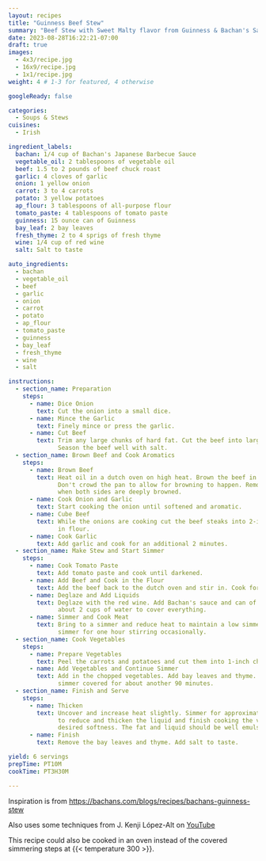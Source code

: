 ```yaml
---
layout: recipes
title: "Guinness Beef Stew"
summary: "Beef Stew with Sweet Malty flavor from Guinness & Bachan's Sauce"
date: 2023-08-28T16:22:21-07:00
draft: true
images:
  - 4x3/recipe.jpg
  - 16x9/recipe.jpg
  - 1x1/recipe.jpg
weight: 4 # 1-3 for featured, 4 otherwise

googleReady: false

categories:
  - Soups & Stews
cuisines:
  - Irish

ingredient_labels:
  bachan: 1/4 cup of Bachan's Japanese Barbecue Sauce
  vegetable_oil: 2 tablespoons of vegetable oil
  beef: 1.5 to 2 pounds of beef chuck roast
  garlic: 4 cloves of garlic
  onion: 1 yellow onion
  carrot: 3 to 4 carrots
  potato: 3 yellow potatoes
  ap_flour: 3 tablespoons of all-purpose flour
  tomato_paste: 4 tablespoons of tomato paste
  guinness: 15 ounce can of Guinness
  bay_leaf: 2 bay leaves
  fresh_thyme: 2 to 4 sprigs of fresh thyme
  wine: 1/4 cup of red wine
  salt: Salt to taste

auto_ingredients:
  - bachan
  - vegetable_oil
  - beef
  - garlic
  - onion
  - carrot
  - potato
  - ap_flour
  - tomato_paste
  - guinness
  - bay_leaf
  - fresh_thyme
  - wine
  - salt

instructions:
  - section_name: Preparation
    steps:
      - name: Dice Onion
        text: Cut the onion into a small dice.
      - name: Mince the Garlic
        text: Finely mince or press the garlic.
      - name: Cut Beef
        text: Trim any large chunks of hard fat. Cut the beef into large flat steak-like pieces.
              Season the beef well with salt.
  - section_name: Brown Beef and Cook Aromatics
    steps:
      - name: Brown Beef
        text: Heat oil in a dutch oven on high heat. Brown the beef in 2 or 3 batches. 
              Don't crowd the pan to allow for browning to happen. Remove and set aside
              when both sides are deeply browned.
      - name: Cook Onion and Garlic
        text: Start cooking the onion until softened and aromatic. 
      - name: Cube Beef
        text: While the onions are cooking cut the beef steaks into 2-inch cubes. Coat the beef
              in flour.
      - name: Cook Garlic
        text: Add garlic and cook for an additional 2 minutes.
  - section_name: Make Stew and Start Simmer
    steps:
      - name: Cook Tomato Paste
        text: Add tomato paste and cook until darkened.
      - name: Add Beef and Cook in the Flour
        text: Add the beef back to the dutch oven and stir in. Cook for 2 minutes.
      - name: Deglaze and Add Liquids
        text: Deglaze with the red wine. Add Bachan's sauce and can of Guinness. Add
              about 2 cups of water to cover everything.
      - name: Simmer and Cook Meat
        text: Bring to a simmer and reduce heat to maintain a low simmer. Cover and
              simmer for one hour stirring occasionally.
  - section_name: Cook Vegetables
    steps:
      - name: Prepare Vegetables
        text: Peel the carrots and potatoes and cut them into 1-inch chunks.
      - name: Add Vegetables and Continue Simmer
        text: Add in the chopped vegetables. Add bay leaves and thyme. Continue to 
              simmer covered for about another 90 minutes.
  - section_name: Finish and Serve
    steps:
      - name: Thicken
        text: Uncover and increase heat slightly. Simmer for approximately 30 minutes 
              to reduce and thicken the liquid and finish cooking the vegetables to 
              desired softness. The fat and liquid should be well emulsified.
      - name: Finish
        text: Remove the bay leaves and thyme. Add salt to taste.

yield: 6 servings
prepTime: PT10M
cookTime: PT3H30M

---
```


Inspiration is from https://bachans.com/blogs/recipes/bachans-guinness-stew

Also uses some techniques from J. Kenji López-Alt on [YouTube](https://www.youtube.com/watch?v=VIdlVi-VzPY)

This recipe could also be cooked in an oven instead of the covered simmering steps at {{< temperature 300 >}}.
